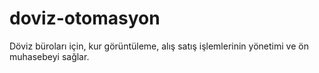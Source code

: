 # doviz-otomasyon
Döviz büroları için, kur görüntüleme, alış satış işlemlerinin yönetimi ve ön muhasebeyi sağlar.
